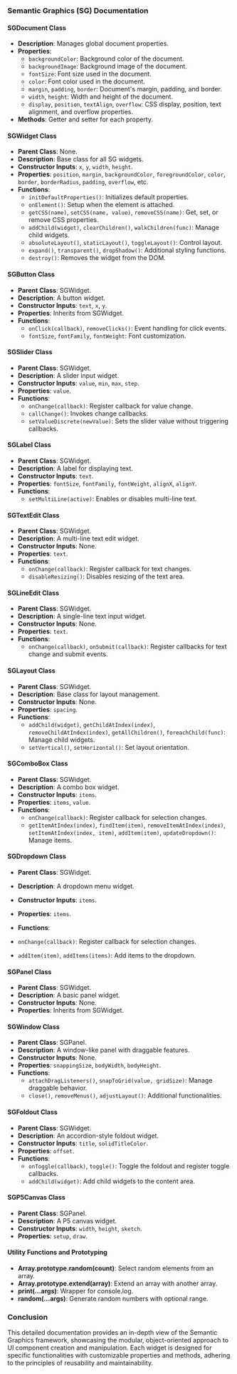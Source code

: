 ### Semantic Graphics (SG) Documentation

#### SGDocument Class

- **Description**: Manages global document properties.
- **Properties**:
  - `backgroundColor`: Background color of the document.
  - `backgroundImage`: Background image of the document.
  - `fontSize`: Font size used in the document.
  - `color`: Font color used in the document.
  - `margin`, `padding`, `border`: Document's margin, padding, and border.
  - `width`, `height`: Width and height of the document.
  - `display`, `position`, `textAlign`, `overflow`: CSS display, position, text alignment, and overflow properties.
- **Methods**: Getter and setter for each property.

#### SGWidget Class

- **Parent Class**: None.
- **Description**: Base class for all SG widgets.
- **Constructor Inputs**: `x`, `y`, `width`, `height`.
- **Properties**: `position`, `margin`, `backgroundColor`, `foregroundColor`, `color`, `border`, `borderRadius`, `padding`, `overflow`, etc.
- **Functions**:
  - `initDefaultProperties()`: Initializes default properties.
  - `onElement()`: Setup when the element is attached.
  - `getCSS(name)`, `setCSS(name, value)`, `removeCSS(name)`: Get, set, or remove CSS properties.
  - `addChild(widget)`, `clearChildren()`, `walkChildren(func)`: Manage child widgets.
  - `absoluteLayout()`, `staticLayout()`, `toggleLayout()`: Control layout.
  - `expand()`, `transparent()`, `dropShadow()`: Additional styling functions.
  - `destroy()`: Removes the widget from the DOM.

#### SGButton Class

- **Parent Class**: SGWidget.
- **Description**: A button widget.
- **Constructor Inputs**: `text`, `x`, `y`.
- **Properties**: Inherits from SGWidget.
- **Functions**:
  - `onClick(callback)`, `removeClicks()`: Event handling for click events.
  - `fontSize`, `fontFamily`, `fontWeight`: Font customization.

#### SGSlider Class

- **Parent Class**: SGWidget.
- **Description**: A slider input widget.
- **Constructor Inputs**: `value`, `min`, `max`, `step`.
- **Properties**: `value`.
- **Functions**:
  - `onChange(callback)`: Register callback for value change.
  - `callChange()`: Invokes change callbacks.
  - `setValueDiscrete(newValue)`: Sets the slider value without triggering callbacks.

#### SGLabel Class

- **Parent Class**: SGWidget.
- **Description**: A label for displaying text.
- **Constructor Inputs**: `text`.
- **Properties**: `fontSize`, `fontFamily`, `fontWeight`, `alignX`, `alignY`.
- **Functions**:
  - `setMultiLine(active)`: Enables or disables multi-line text.

#### SGTextEdit Class

- **Parent Class**: SGWidget.
- **Description**: A multi-line text edit widget.
- **Constructor Inputs**: None.
- **Properties**: `text`.
- **Functions**:
  - `onChange(callback)`: Register callback for text changes.
  - `disableResizing()`: Disables resizing of the text area.

#### SGLineEdit Class

- **Parent Class**: SGWidget.
- **Description**: A single-line text input widget.
- **Constructor Inputs**: None.
- **Properties**: `text`.
- **Functions**:
  - `onChange(callback)`, `onSubmit(callback)`: Register callbacks for text change and submit events.

#### SGLayout Class

- **Parent Class**: SGWidget.
- **Description**: Base class for layout management.
- **Constructor Inputs**: None.
- **Properties**: `spacing`.
- **Functions**:
  - `addChild(widget)`, `getChildAtIndex(index)`, `removeChildAtIndex(index)`, `getAllChildren()`, `foreachChild(func)`: Manage child widgets.
  - `setVertical()`, `setHorizontal()`: Set layout orientation.

#### SGComboBox Class

- **Parent Class**: SGWidget.
- **Description**: A combo box widget.
- **Constructor Inputs**: `items`.
- **Properties**: `items`, `value`.
- **Functions**:
  - `onChange(callback)`: Register callback for selection changes.
  - `getItemAtIndex(index)`, `findItem(item)`, `removeItemAtIndex(index)`, `setItemAtIndex(index, item)`, `addItem(item)`, `updateDropdown()`: Manage items.

#### SGDropdown Class

- **Parent Class**: SGWidget.
- **Description**: A dropdown menu widget.
- **Constructor Inputs**: `items`.
- **Properties**: `items`.
- **Functions**:

- `onChange(callback)`: Register callback for selection changes.
- `addItem(item)`, `addItems(items)`: Add items to the dropdown.

#### SGPanel Class

- **Parent Class**: SGWidget.
- **Description**: A basic panel widget.
- **Constructor Inputs**: None.
- **Properties**: Inherits from SGWidget.

#### SGWindow Class

- **Parent Class**: SGPanel.
- **Description**: A window-like panel with draggable features.
- **Constructor Inputs**: None.
- **Properties**: `snappingSize`, `bodyWidth`, `bodyHeight`.
- **Functions**:
  - `attachDragListeners()`, `snapToGrid(value, gridSize)`: Manage draggable behavior.
  - `close()`, `removeMenus()`, `adjustLayout()`: Additional functionalities.

#### SGFoldout Class

- **Parent Class**: SGWidget.
- **Description**: An accordion-style foldout widget.
- **Constructor Inputs**: `title`, `solidTitleColor`.
- **Properties**: `offset`.
- **Functions**:
  - `onToggle(callback)`, `toggle()`: Toggle the foldout and register toggle callbacks.
  - `addChild(widget)`: Add child widgets to the content area.

#### SGP5Canvas Class

- **Parent Class**: SGPanel.
- **Description**: A P5 canvas widget.
- **Constructor Inputs**: `width`, `height`, `sketch`.
- **Properties**: `setup`, `draw`.

#### Utility Functions and Prototyping

- **Array.prototype.random(count)**: Select random elements from an array.
- **Array.prototype.extend(array)**: Extend an array with another array.
- **print(...args)**: Wrapper for console.log.
- **random(...args)**: Generate random numbers with optional range.

### Conclusion

This detailed documentation provides an in-depth view of the Semantic Graphics framework, showcasing the modular, object-oriented approach to UI component creation and manipulation. Each widget is designed for specific functionalities with customizable properties and methods, adhering to the principles of reusability and maintainability.
